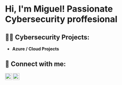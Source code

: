 <h1>Hi, I'm Miguel! Passionate Cybersecurity proffesional</h1>

<h2>👨‍💻 Cybersecurity Projects:</h2>

- <b>Azure / Cloud Projects </b>




<h2> 🤳 Connect with me:</h2>


[<img align="left" alt="JoshMadakor | LinkedIn" width="22px" src="https://cdn.jsdelivr.net/npm/simple-icons@v3/icons/linkedin.svg" />][linkedin]
[<img align="left" alt="JoshMadakor | Instagram" width="22px" src="https://cdn.jsdelivr.net/npm/simple-icons@v3/icons/instagram.svg" />][instagram]



[instagram]: https://www.instagram.com/the.miguel.farias/
[linkedin]: https://linkedin.com/in/themiguelfarias

